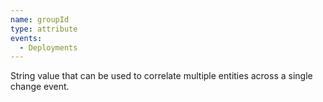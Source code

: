 ```yaml
---
name: groupId
type: attribute
events:
  - Deployments
---
```


String value that can be used to correlate multiple entities across a single change event.